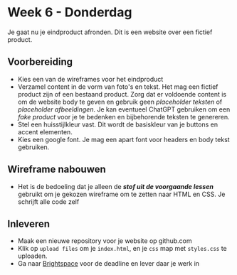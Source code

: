 # Week 6 - Donderdag

Je gaat nu je eindproduct afronden. Dit is een website over een fictief product. 

## Voorbereiding

- Kies een van de wireframes voor het eindproduct
- Verzamel content in de vorm van foto's en tekst. Het mag een fictief product zijn of een bestaand product. Zorg dat er voldoende content is om de website body te geven en gebruik geen *placeholder teksten* of *placeholder afbeeldingen*. Je kan eventueel ChatGPT gebruiken om een *fake product* voor je te bedenken en bijbehorende teksten te genereren.
- Stel een huisstijlkleur vast. Dit wordt de basiskleur van je buttons en accent elementen.
- Kies een google font. Je mag een apart font voor headers en body tekst gebruiken.

## Wireframe nabouwen

- Het is de bedoeling dat je alleen de ***stof uit de voorgaande lessen*** gebruikt om je gekozen wireframe om te zetten naar HTML en CSS. Je schrijft alle code zelf

## Inleveren

- Maak een nieuwe repository voor je website op github.com
- Klik op `upload files` om je `index.html`, en je `css` map met `styles.css` te uploaden.
- Ga naar [Brightspace](https://brightspace.hr.nl/d2l/le/lessons/28886/topics/187340) voor de deadline en lever daar je werk in
